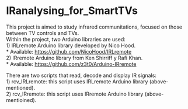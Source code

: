 # IRanalysing_for_SmartTVs

This project is aimed to study infrared communitations, focused on those between TV controls and TVs.  
Within the project, two Arduino libraries are used:  
	1) IRLremote Arduino library developed by Nico Hood.  
		* Available: https://github.com/NicoHood/IRLremote  
	2) IRremote Arduino library from Ken Shirriff y Rafi Khan.  
		* Available: https://github.com/z3t0/Arduino-IRremote  

There are two scripts that read, decode and display IR signals:  
	1) rcv_IRLremote: this script uses IRLremote Arduino library (above-mentioned).  
	2) rcv_IRremote:  this script uses IRremote Arduino library (above-mentioined).  

